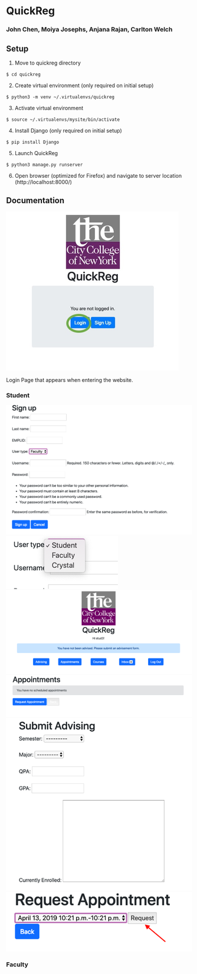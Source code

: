 # QuickReg

### John Chen, Moiya Josephs, Anjana Rajan, Carlton Welch

## Setup

1. Move to quickreg directory
```
$ cd quickreg
```
2. Create virtual environment (only required on initial setup)
```
$ python3 -m venv ~/.virtualenvs/quickreg
```
3. Activate virtual environment
```
$ source ~/.virtualenvs/mysite/bin/activate
```
4. Install Django (only required on initial setup)
```
$ pip install Django
```
5. Launch QuickReg
```
$ python3 manage.py runserver
```
6. Open browser (optimized for Firefox) and navigate to server location (http://localhost:8000/)

## Documentation
![Login](aa2/pics/Login_picture.jpg "Login Page that appears when entering the website.")

Login Page that appears when entering the website.

### Student
![Sign Up](aa2/pics/sign_up_pg.png "Sign up page that appears when entering the website.")
![User Types](aa2/pics/user_types.png "User Types")
![Student Home](aa2/pics/student_home.png "Student Home")
![Student_appointments](aa2/pics/student_appointments.png "Student Appointment")
![Advising Form](aa2/pics/advising_form.png "Student Advising Form")
![Request Appointments](aa2/pics/request_appointments.png "Student Request Appointment")


### Faculty

